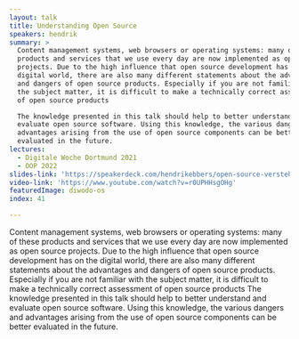 ```yaml
---
layout: talk
title: Understanding Open Source
speakers: hendrik
summary: >
  Content management systems, web browsers or operating systems: many of these
  products and services that we use every day are now implemented as open source
  projects. Due to the high influence that open source development has on the
  digital world, there are also many different statements about the advantages
  and dangers of open source products. Especially if you are not familiar with
  the subject matter, it is difficult to make a technically correct assessment
  of open source products

  The knowledge presented in this talk should help to better understand and
  evaluate open source software. Using this knowledge, the various dangers and
  advantages arising from the use of open source components can be better
  evaluated in the future.
lectures:
  - Digitale Woche Dortmund 2021
  - OOP 2022
slides-link: 'https://speakerdeck.com/hendrikebbers/open-source-verstehen'
video-link: 'https://www.youtube.com/watch?v=r0UPHHsgOHg'
featuredImage: diwodo-os
index: 41

---
```


Content management systems, web browsers or operating systems: many of these products and services that we use every day are now implemented as open source projects. Due to the high influence that open source development has on the digital world, there are also many different statements about the advantages and dangers of open source products. Especially if you are not familiar with the subject matter, it is difficult to make a technically correct assessment of open source products
The knowledge presented in this talk should help to better understand and evaluate open source software. Using this knowledge, the various dangers and advantages arising from the use of open source components can be better evaluated in the future.
